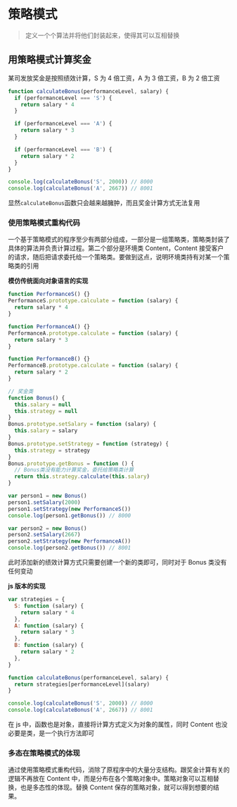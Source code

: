 # 策略模式

> 定义一个个算法并将他们封装起来，使得其可以互相替换

## 用策略模式计算奖金

某司发放奖金是按照绩效计算，S 为 4 倍工资，A 为 3 倍工资，B 为 2 倍工资

```javascript
function calculateBonus(performanceLevel, salary) {
  if (performanceLevel === 'S') {
    return salary * 4
  }

  if (performanceLevel === 'A') {
    return salary * 3
  }

  if (performanceLevel === 'B') {
    return salary * 2
  }
}

console.log(calculateBonus('S', 2000)) // 8000
console.log(calculateBonus('A', 2667)) // 8001
```

显然`calculateBonus`函数只会越来越臃肿，而且奖金计算方式无法复用

### 使用策略模式重构代码

一个基于策略模式的程序至少有两部分组成，一部分是一组策略类，策略类封装了具体的算法并负责计算过程。第二个部分是环境类 Content，Content 接受客户的请求，随后把请求委托给一个策略类。要做到这点，说明环境类持有对某一个策略类的引用

**模仿传统面向对象语言的实现**

```javascript
function PerformanceS() {}
PerformanceS.prototype.calculate = function (salary) {
  return salary * 4
}

function PerformanceA() {}
PerformanceA.prototype.calculate = function (salary) {
  return salary * 3
}

function PerformanceB() {}
PerformanceB.prototype.calculate = function (salary) {
  return salary * 2
}

// 奖金类
function Bonus() {
  this.salary = null
  this.strategy = null
}
Bonus.prototype.setSalary = function (salary) {
  this.salary = salary
}
Bonus.prototype.setStrategy = function (strategy) {
  this.strategy = strategy
}
Bonus.prototype.getBonus = function () {
  // Bonus类没有能力计算奖金，委托给策略类计算
  return this.strategy.calculate(this.salary)
}

var person1 = new Bonus()
person1.setSalary(2000)
person1.setStrategy(new PerformanceS())
console.log(person1.getBonus()) // 8000

var person2 = new Bonus()
person2.setSalary(2667)
person2.setStrategy(new PerformanceA())
console.log(person2.getBonus()) // 8001
```

此时添加新的绩效计算方式只需要创建一个新的类即可，同时对于 Bonus 类没有任何变动

**js 版本的实现**

```javascript
var strategies = {
  S: function (salary) {
    return salary * 4
  },
  A: function (salary) {
    return salary * 3
  },
  B: function (salary) {
    return salary * 2
  },
}

function calculateBonus(performanceLevel, salary) {
  return strategies[performanceLevel](salary)
}

console.log(calculateBonus('S', 2000)) // 8000
console.log(calculateBonus('A', 2667)) // 8001
```

在 js 中，函数也是对象，直接将计算方式定义为对象的属性，同时 Content 也没必要是类，是一个执行方法即可

### 多态在策略模式的体现

通过使用策略模式重构代码，消除了原程序中的大量分支结构。跟奖金计算有关的逻辑不再放在 Content 中，而是分布在各个策略对象中。策略对象可以互相替换，也是多态性的体现。替换 Content 保存的策略对象，就可以得到想要的结果。
